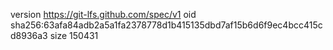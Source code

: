 version https://git-lfs.github.com/spec/v1
oid sha256:63afa84adb2a5a1fa2378778d1b415135dbd7af15b6d6f9ec4bcc415cd8936a3
size 150431
